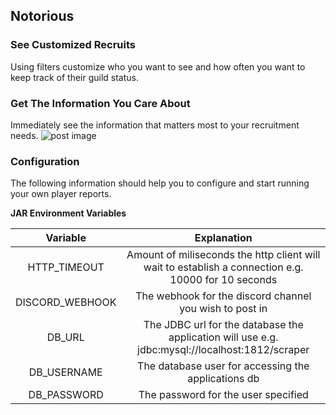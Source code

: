 ## Notorious

### See Customized Recruits
Using filters customize who you want to see and how often you want to keep track of their guild status.

### Get The Information You Care About
Immediately see the information that matters most to your recruitment needs.
![post image](https://i.imgur.com/5uiuBus.png)


### Configuration
The following information should help you to configure and start running your own player reports.

**JAR Environment Variables**

| Variable   | Explanation      
|:----------:|:-------------:
| HTTP_TIMEOUT |  Amount of miliseconds the http client will wait to establish a connection e.g. 10000 for 10 seconds 
| DISCORD_WEBHOOK | The webhook for the discord channel you wish to post in
| DB_URL | The JDBC url for the database the application will use e.g. jdbc:mysql://localhost:1812/scraper
| DB_USERNAME | The database user for accessing the applications db
| DB_PASSWORD | The password for the user specified